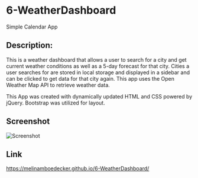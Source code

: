 # 6-WeatherDashboard
Simple Calendar App

## Description:
This is a weather dashboard that allows a user to search for a city and get current weather conditions as well as a 5-day forecast for that city.  Cities a user searches for are stored in local storage and displayed in a sidebar and can be clicked to get data for that city again. This app uses the Open Weather Map API to retrieve weather data.  

This App was created with dynamically updated HTML and CSS powered by jQuery.  Bootstrap was utilized for layout.  

## Screenshot
![Screenshot]()



## Link
https://melinamboedecker.github.io/6-WeatherDashboard/
